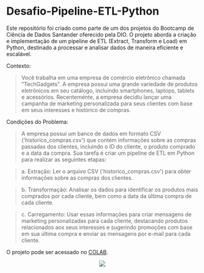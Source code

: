 # Desafio-Pipeline-ETL-Python
 Este repositório foi criado como parte de um dos projetos do Bootcamp de Ciência de Dados Santander oferecido pela DIO. O projeto aborda a criação e implementação de um pipeline de ETL (Extract, Transform e Load) em Python, destinado a processar e analisar dados de maneira eficiente e escalável.

Contexto:
> Você trabalha em uma empresa de comércio eletrônico chamada "TechGadgets". A empresa possui uma grande variedade de produtos eletrônicos em seu catálogo, incluindo smartphones, laptops, tablets e acessórios. Recentemente, a empresa decidiu lançar uma campanha de marketing personalizada para seus clientes com base em seus interesses e histórico de compras.

Condições do Problema: 
> A empresa possui um banco de dados em formato CSV ('historico_compras.csv') que contém informações sobre as compras passadas dos clientes, incluindo o ID do cliente, o produto comprado e a data da compra. Sua tarefa é criar um pipeline de ETL em Python para realizar as seguintes etapas:

> a. Extração: Ler o arquivo CSV ('historico_compras.csv') para obter informações sobre as compras dos clientes.

> b. Transformação: Analisar os dados para identificar os produtos mais comprados por cada cliente, bem como a data da última compra de cada cliente.

> c. Carregamento: Usar essas informações para criar mensagens de marketing personalizadas para cada cliente, destacando produtos relacionados aos seus interesses e sugerindo promoções com base em sua última compra e enviar as mensagens por e-mail para cada cliente.

O projeto pode ser acessado no [COLAB](https://colab.research.google.com/drive/1NHOoc3LbeHGvpkupwpMoU5dFIDsertxD?authuser=2#scrollTo=k5fA5OrXt1a3). 


<center><img src="https://media.giphy.com/media/KIS4alAucQILe/giphy.gif"/></center>

